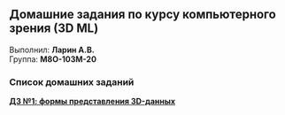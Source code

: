 ## Домашние задания по курсу компьютерного зрения (3D ML) ##

Выполнил: **Ларин А.В.**<br>
Группа: **М8О-103М-20**<br>

### Список домашних заданий ###

**[ДЗ №1: формы представления 3D-данных](https://github.com/justalgit/CompVisionCourse/HW1/HW1_Larin.ipynb)**